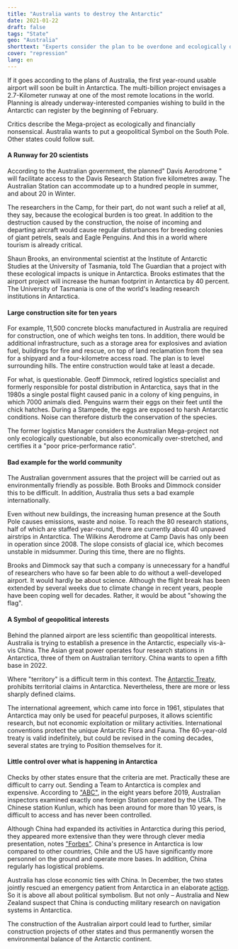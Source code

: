 ```yaml
---
title: "Australia wants to destroy the Antarctic"
date: 2021-01-22
draft: false
tags: "State"
geo: "Australia"
shorttext: "Experts consider the plan to be overdone and ecologically disastrous. It's also about political symbolism."
cover: "repression"
lang: en
---
```


If it goes according to the plans of Australia, the first year-round usable airport will soon be built in Antarctica. The multi-billion project envisages a 2.7-Kilometer runway at one of the most remote locations in the world. Planning is already underway-interested companies wishing to build in the Antarctic can register by the beginning of February.

Critics describe the Mega-project as ecologically and financially nonsensical. Australia wants to put a geopolitical Symbol on the South Pole. Other states could follow suit.

#### A Runway for 20 scientists

According to the Australian government, the planned" Davis Aerodrome " will facilitate access to the Davis Research Station five kilometres away. The Australian Station can accommodate up to a hundred people in summer, and about 20 in Winter.

The researchers in the Camp, for their part, do not want such a relief at all, they say, because the ecological burden is too great. In addition to the destruction caused by the construction, the noise of incoming and departing aircraft would cause regular disturbances for breeding colonies of giant petrels, seals and Eagle Penguins. And this in a world where tourism is already critical.

Shaun Brooks, an environmental scientist at the Institute of Antarctic Studies at the University of Tasmania, told The Guardian that a project with these ecological impacts is unique in Antarctica. Brooks estimates that the airport project will increase the human footprint in Antarctica by 40 percent. The University of Tasmania is one of the world's leading research institutions in Antarctica.

#### Large construction site for ten years

For example, 11,500 concrete blocks manufactured in Australia are required for construction, one of which weighs ten tons. In addition, there would be additional infrastructure, such as a storage area for explosives and aviation fuel, buildings for fire and rescue, on top of land reclamation from the sea for a shipyard and a four-kilometre access road. The plan is to level surrounding hills. The entire construction would take at least a decade.

For what, is questionable. Geoff Dimmock, retired logistics specialist and formerly responsible for postal distribution in Antarctica, says that in the 1980s a single postal flight caused panic in a colony of king penguins, in which 7000 animals died. Penguins warm their eggs on their feet until the chick hatches. During a Stampede, the eggs are exposed to harsh Antarctic conditions. Noise can therefore disturb the conservation of the species.

The former logistics Manager considers the Australian Mega-project not only ecologically questionable, but also economically over-stretched, and certifies it a "poor price-performance ratio".

#### Bad example for the world community

The Australian government assures that the project will be carried out as environmentally friendly as possible. Both Brooks and Dimmock consider this to be difficult. In addition, Australia thus sets a bad example internationally.

Even without new buildings, the increasing human presence at the South Pole causes emissions, waste and noise. To reach the 80 research stations, half of which are staffed year-round, there are currently about 40 unpaved airstrips in Antarctica. The Wilkins Aerodrome at Camp Davis has only been in operation since 2008. The slope consists of glacial ice, which becomes unstable in midsummer. During this time, there are no flights.

Brooks and Dimmock say that such a company is unnecessary for a handful of researchers who have so far been able to do without a well-developed airport. It would hardly be about science. Although the flight break has been extended by several weeks due to climate change in recent years, people have been coping well for decades. Rather, it would be about "showing the flag".

#### A Symbol of geopolitical interests

Behind the planned airport are less scientific than geopolitical interests. Australia is trying to establish a presence in the Antarctic, especially vis-à-vis China. The Asian great power operates four research stations in Antarctica, three of them on Australian territory. China wants to open a fifth base in 2022.

Where "territory" is a difficult term in this context. The [Antarctic Treaty](https://www.admin.ch/opc/de/classified-compilation/19590251/index.html "Antarktis-Vertrag"), prohibits territorial claims in Antarctica. Nevertheless, there are more or less sharply defined claims.

The international agreement, which came into force in 1961, stipulates that Antarctica may only be used for peaceful purposes, it allows scientific research, but not economic exploitation or military activities. International conventions protect the unique Antarctic Flora and Fauna. The 60-year-old treaty is valid indefinitely, but could be revised in the coming decades, several states are trying to Position themselves for it.

#### Little control over what is happening in Antarctica

Checks by other states ensure that the criteria are met. Practically these are difficult to carry out. Sending a Team to Antarctica is complex and expensive. According to ["ABC"](https://www.abc.net.au/news/2019-03-30/china-in-antarctica-inspection-regime/10858486?nw=0 "China unchecked in Antarctica"), in the eight years before 2019, Australian inspectors examined exactly one foreign Station operated by the USA. The Chinese station Kunlun, which has been around for more than 10 years, is difficult to access and has never been controlled.

Although China had expanded its activities in Antarctica during this period, they appeared more extensive than they were through clever media presentation, notes ["Forbes"](https://www.forbes.com/sites/craighooper/2020/12/23/big-antarctic-stakeholders-get-ignored-as-chinas-new-antarctic-gear-gets-hyped/?sh=397ea0c252ea "With New Gear And Bases, China Is Beginning To Make A Play For Dominance In Antarctica"). China's presence in Antarctica is low compared to other countries, Chile and the US have significantly more personnel on the ground and operate more bases. In addition, China regularly has logistical problems.

Australia has close economic ties with China. In December, the two states jointly rescued an emergency patient from Antarctica in an elaborate [action](https://www.bbc.com/news/world-australia-55446454 "Australian expeditioner evacuated from Antarctica in five-day mission"). So it is above all about political symbolism. But not only – Australia and New Zealand suspect that China is conducting military research on navigation systems in Antarctica.

The construction of the Australian airport could lead to further, similar construction projects of other states and thus permanently worsen the environmental balance of the Antarctic continent.
